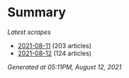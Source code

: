 # Summary
*Latest scrapes*
* [2021-08-11](https://github.com/nuuuwan/news_lk/blob/data/news_lk.2021-08-11.json) (203 articles)
* [2021-08-12](https://github.com/nuuuwan/news_lk/blob/data/news_lk.2021-08-12.json) (124 articles)

*Generated at 05:11PM, August 12, 2021*
